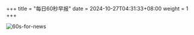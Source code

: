 +++
title = "每日60秒早报"
date = 2024-10-27T04:31:33+08:00
weight = 1
+++

![60s-for-news](/img/zaobao/zaobao.png "由 ALAPI 提供支持")
